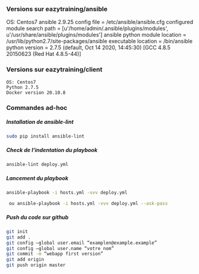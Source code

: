 ### Versions sur eazytraining/ansible
OS: Centos7
    ansible 2.9.25
      config file = /etc/ansible/ansible.cfg
      configured module search path = [u'/home/admin/.ansible/plugins/modules', u'/usr/share/ansible/plugins/modules']
      ansible python module location = /usr/lib/python2.7/site-packages/ansible
      executable location = /bin/ansible
      python version = 2.7.5 (default, Oct 14 2020, 14:45:30) [GCC 4.8.5 20150623 (Red Hat 4.8.5-44)]

### Versions sur eazytraining/client
    OS: Centos7
    Python 2.7.5
    Docker version 20.10.8


### Commandes ad-hoc
#####  Installation de ansible-lint
```bash
sudo pip install ansible-lint
```

#####  Check de l'indentation du playbook
```bash
ansible-lint deploy.yml
```

#####  Lancement du playbook
```bash
ansible-playbook -i hosts.yml -vvv deploy.yml
```
```bash
 ou ansible-playbook -i hosts.yml -vvv deploy.yml --ask-pass 
```

#####  Push du code sur github
```bash
git init
git add .
git config –global user.email “examplen@example.example”
git config –global user.name “votre nom”
git commit -m “webapp first version”
git add origin
git push origin master
```
